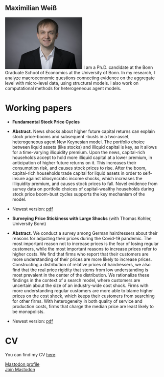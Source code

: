 ## Maximilian Weiß
<picture>
<img src="foto.jpg" width="50%" alt="Photo Maximilian Weiß">
</picture>
I am a Ph.D. candidate at the Bonn Graduate School of Economics at the University of Bonn. In my research, I analyze macroeconomic questions connecting evidence on the aggregate level with micro-level data, using structural models. I also work on computational methods for heterogeneous agent models.

# Working papers
* **Fundamental Stock Price Cycles**

- **Abstract.** News shocks about higher future capital returns can explain stock price-booms and subsequent -busts in a two-asset, heterogeneous agent New Keynesian model. The portfolio choice between liquid assets (like stocks) and illiquid capital is key, as it allows for a time-varying illiquidity premium. Upon the news, capital-rich households accept to hold more illiquid capital at a lower premium, in anticipation of higher future returns on it. This increases their consumption risk, and causes stock prices to rise. After the boom, capital-rich households trade capital for liquid assets in order to self-insure against idiosyncratic income shocks, which increases the illiquidity premium, and causes stock prices to fall. Novel evidence from survey data on portfolio choices of capital-wealthy households during stock price boom-bust cycles supports the key mechanism of the model.

- Newest version: <a href="WorkingPapers/technews.pdf">pdf</a>

* **Surveying Price Stickiness with Large Shocks** (with Thomas Kohler, University Bonn)
- **Abstract.** We conduct a survey among German hairdressers about their reasons for adjusting their prices during the Covid-19 pandemic. The most important reason not to increase prices is the fear of losing regular customers, while the most important reasons to increase prices refer to higher costs. We find that firms who report that their customers are more understanding of their prices are more likely to increase prices. Constructing a distribution of relative prices of hairdressers, we also find that the real price rigidity that stems from low understanding is most prevalent in the center of the distribution. We rationalize these findings in the context of a search model, where customers are uncertain about the size of an industry-wide cost shock. Firms with more understanding regular customers are more able to blame higher prices on the cost shock, which keeps their customers from searching for other firms. With heterogeneity in both quality of service and production costs, firms that charge the median price are least likely to be monopolists.

- Newest version: <a href="WorkingPapers/search.pdf">pdf</a>

# CV
You can find my CV <a href="CVenglish.pdf">here</a>.

<a rel="me" href="https://econtwitter.net/@mweiss">Mastodon profile</a><br />
<a href="https://econtwitter.net/invite/xWTLbM8N">Join Mastodon</a>
